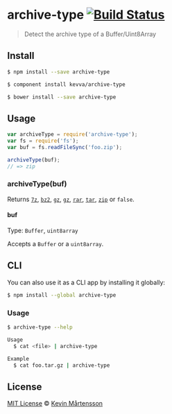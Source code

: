 # archive-type [![Build Status](https://travis-ci.org/kevva/archive-type.svg?branch=master)](https://travis-ci.org/kevva/archive-type)

> Detect the archive type of a Buffer/Uint8Array

## Install

```bash
$ npm install --save archive-type
```

```bash
$ component install kevva/archive-type
```

```bash
$ bower install --save archive-type
```
## Usage

```js
var archiveType = require('archive-type');
var fs = require('fs');
var buf = fs.readFileSync('foo.zip');

archiveType(buf);
// => zip
```

### archiveType(buf)

Returns [`7z`](https://github.com/kevva/is-7zip), [`bz2`](https://github.com/kevva/is-bzip2), [`gz`](https://github.com/kevva/is-gzip), [`gz`](https://github.com/kevva/is-gzip), [`rar`](https://github.com/kevva/is-rar), [`tar`](https://github.com/kevva/is-tar), [`zip`](https://github.com/kevva/is-zip) or `false`.

#### buf

Type: `Buffer`, `uint8array`

Accepts a `Buffer` or a `uint8array`.

## CLI

You can also use it as a CLI app by installing it globally:

```bash
$ npm install --global archive-type
```

### Usage

```bash
$ archive-type --help

Usage
  $ cat <file> | archive-type

Example
  $ cat foo.tar.gz | archive-type
```

## License

[MIT License](http://en.wikipedia.org/wiki/MIT_License) © [Kevin Mårtensson](https://github.com/kevva)
